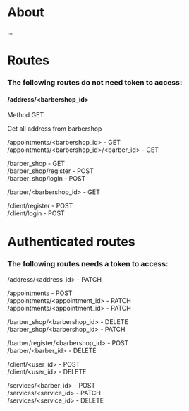 # About

...


# Routes
  
### The following routes do not need token to access:  
  
#### /address/<barbershop_id>

 Method GET 

 Get all address from barbershop
  
/appointments/<barbershop_id> - GET  
/appointments/<barbershop_id>/<barber_id> - GET  
  
/barber_shop - GET  
/barber_shop/register - POST  
/barber_shop/login - POST  
  
/barber/<barbershop_id> - GET  
  
/client/register - POST  
/client/login - POST  
  
  
# Authenticated routes
  
### The following routes needs a token to access:  
  
/address/<address_id> - PATCH  
  
/appointments - POST  
/appointments/<appointment_id> - PATCH  
/appointments/<appointment_id> - PATCH  
  
/barber_shop/<barbershop_id> - DELETE  
/barber_shop/<barbershop_id> - PATCH  
  
/barber/register/<barbershop_id> - POST  
/barber/<barber_id> - DELETE  
  
/client/<user_id> - POST  
/client/<user_id> - DELETE  
  
/services/<barber_id> - POST  
/services/<service_id> - PATCH  
/services/<service_id> - DELETE  


